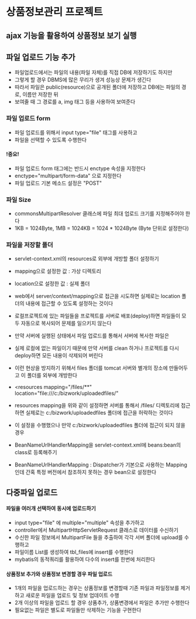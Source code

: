 # 상품정보관리 프로젝트

## ajax 기능을 활용하여 상품정보 보기 실행

## 파일 업로드 기능 추가
* 파일업로드에서는 파일의 내용(파일 자체)를 직접 DB에 저장하기도 하지만
* 그렇게 할 경우 DBMS에 많은 무리가 생겨 성능상 문제가 생긴다
* 따라서 파일은 public(resource)으로 공개된 폴더에 저장하고 DB에는 파일의 경로, 이름만 저장한 뒤
* 보여줄 때 그 경로를 a, img 태그 등을 사용하여 보여준다

### 파일 업로드 form
* 파일 업로드를 위해서 input type="file" 태그를 사용하고
* 파일을 선택할 수 있도록 수행한다

#### !중요!
* 파일 업로드 form 태그에는 반드시 enctype 속성을 지정한다
* enctype="multipart/form-data" 으로 지정한다
* 파일 업로드 기본 메소드 설정은 "POST"

### 파일 Size
* commonsMultipartResolver 클래스에 파일 최대 업로드 크기를 지정해주어야 한다
* 1KB = 1024Byte, 1MB = 1024KB = 1024 * 1024Byte (Byte 단위로 설정한다)

### 파일을 저장할 폴더
* servlet-context.xml의 resources로 외부에 개방할 폴더 설정하기
* mapping으로 설정한 값 : 가상 디렉토리
* location으로 설정한 값 : 실제 폴더
* web에서 server/context/mapping으로 접근을 시도하면 실제로는 location 폴더의 내용에 접근할 수 있도록 설정하는 것이다

* 로컬프로젝트에 있는 파일들을 프로젝트를 서버로 배포(deploy)하면 파일들이 모두 자동으로 복사되어 문제를 일으키지 않는다
* 만약 서버에 실행된 상태에서 파일 업로드를 통해서 서버에 복사한 파일은
* 실제 로컬에 없는 파일이기 때문에 만약 서버를 clean 하거나 프로젝트를 다시 deploy하면 모든 내용이 삭제되어 버린다
* 이런 현상을 방지하기 위해서 files 폴더를 tomcat 서버와 별개의 장소에 만들어두고 이 폴더를 외부에 개방한다
* <resources mapping="/files/**" location="file:///c:/bizwork/uploadedfiles/"
* resources mapping을 위와 같이 설정하면 서버를 통해서 /files/ 디렉토리에 접근하면 실제로는 c:/bizwork/uploadedfiles 폴더에 접근을 허락하는 것이다

* 이 설정을 수행했으나 만약 c:/bizwork/uploadedfiles 폴더에 접근이 되지 않을 경우
* BeanNameUrlHandlerMapping을 servlet-context.xml에 beans:bean의 class로 등록해주기
* BeanNameUrlHandlerMapping : Dispatcher가 기본으로 사용하는 Mapping인데 간혹 특정 버전에서 참조하지 못하는 경우 bean으로 설정한다

## 다중파일 업로드
#### 파일을 여러개 선택하여 동시에 업로드하기
* input type="file" 에 multiple="multiple" 속성을 추가하고
* controller에서 MultipartHttpServletRequest 클래스로 데이터를 수신하기
* 수신한 파일 정보에서 MultipartFile 들을 추출하여 각각 서버 폴더에 upload를 수행하고
* 파일이름 List를 생성하여 tbl_files에 insert를 수행한다
* mybatis의 동적쿼리를 활용하여 다수의 insert를 한번에 처리한다

#### 상품정보 추가와 상품정보 변경할 경우 파일 업로드
* 1개의 파일을 업로드하는 경우는 상품정보를 변경할때 기존 파일과 파일정보를 제거하고 새로운 파일을 업로드 및 정보 업데이트 수행
* 2개 이상의 파일을 업로드 할 경우 상품추가, 상품변경에서 파일은 추가만 수행한다
* 필요없는 파일은 별도로 파일들만 삭제하는 기능을 구현한다